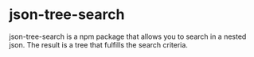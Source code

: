 # json-tree-search
json-tree-search is a npm package that allows you to search in a nested json. The result is a tree that fulfills the search criteria.
